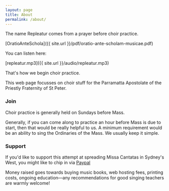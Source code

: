 ```yaml
---
layout: page
title: About
permalink: /about/
---
```


The name Repleatur comes from a prayer before choir practice.

[OratioAnteSchola]({{ site.url }}/pdf/oratio-ante-scholam-musicae.pdf)

You can listen here:

[repleatur.mp3]({{ site.url }}/audio/repleatur.mp3)

That's how we begin choir practice.

This web page focusses on choir stuff for the Parramatta Apostolate of the Priestly Fraternity of St Peter.

### Join

Choir practice is generally held on Sundays before Mass.

Generally, if you can come along to practice an hour before Mass is due to start, then that would be really helpful to us.  A minimum requirement would be an ability to sing the Ordinaries of the Mass.  We usually keep it simple.

### Support

If you'd like to support this attempt at spreading Missa Cantatas in Sydney's West, you might like to chip in via <a href="https://paypal.me/veronicabrandt/">Paypal</a>

Money raised goes towards buying music books, web hosting fees, printing costs, ongoing education&mdash;any recommendations for good singing teachers are warmly welcome!


